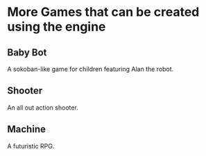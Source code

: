# More Games that can be created using the engine
## Baby Bot
A sokoban-like game for children featuring Alan the robot.
## Shooter
An all out action shooter.
## Machine
A futuristic RPG.
